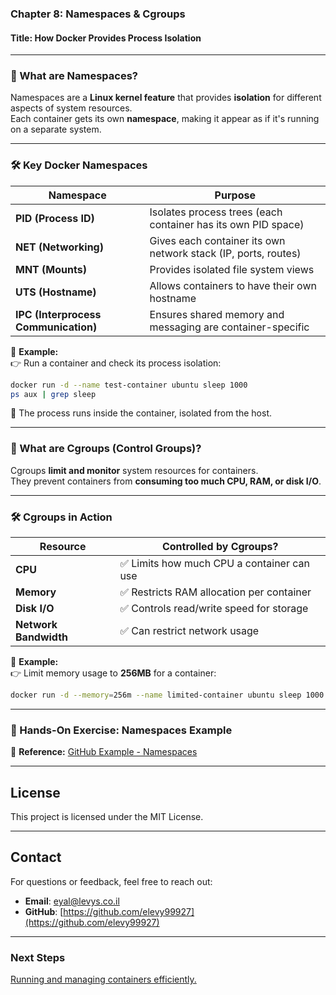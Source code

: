 ### **Chapter 8: Namespaces & Cgroups**  
#### **Title: How Docker Provides Process Isolation**  
---

### **🔹 What are Namespaces?**  
Namespaces are a **Linux kernel feature** that provides **isolation** for different aspects of system resources.  
Each container gets its own **namespace**, making it appear as if it's running on a separate system.  

---
### **🛠 Key Docker Namespaces**  

| Namespace | Purpose |
|-----------|---------|
| **PID (Process ID)** | Isolates process trees (each container has its own PID space) |
| **NET (Networking)** | Gives each container its own network stack (IP, ports, routes) |
| **MNT (Mounts)** | Provides isolated file system views |
| **UTS (Hostname)** | Allows containers to have their own hostname |
| **IPC (Interprocess Communication)** | Ensures shared memory and messaging are container-specific |

📌 **Example:**  
👉 Run a container and check its process isolation:  
```sh
docker run -d --name test-container ubuntu sleep 1000
ps aux | grep sleep
```
🔹 The process runs inside the container, isolated from the host.

---
### **🔹 What are Cgroups (Control Groups)?**  
Cgroups **limit and monitor** system resources for containers.  
They prevent containers from **consuming too much CPU, RAM, or disk I/O**.  

---
### **🛠 Cgroups in Action**  

| Resource | Controlled by Cgroups? |
|----------|----------------------|
| **CPU** | ✅ Limits how much CPU a container can use |
| **Memory** | ✅ Restricts RAM allocation per container |
| **Disk I/O** | ✅ Controls read/write speed for storage |
| **Network Bandwidth** | ✅ Can restrict network usage |

📌 **Example:**  
👉 Limit memory usage to **256MB** for a container:  
```sh
docker run -d --memory=256m --name limited-container ubuntu sleep 1000
```

---
### **🔗 Hands-On Exercise: Namespaces Example**  
🔹 **Reference:** [GitHub Example - Namespaces](https://github.com/elevy99927/docker/tree/main/00-namespaces)  


---
## License
This project is licensed under the MIT License.

---
## **Contact**
For questions or feedback, feel free to reach out:
- **Email**: eyal@levys.co.il
- **GitHub**: [https://github.com/elevy99927](https://github.com/elevy99927)

---
### **Next Steps**
<A href="./Chapter-09.md"> Running and managing containers efficiently.</A>
